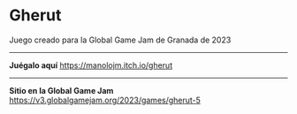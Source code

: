 # Gherut
Juego creado para la Global Game Jam de Granada de 2023

- - -

**Juégalo aquí**
https://manolojm.itch.io/gherut

- - -

**Sitio en la Global Game Jam**
https://v3.globalgamejam.org/2023/games/gherut-5
